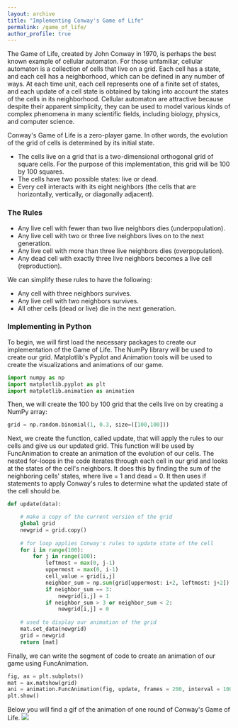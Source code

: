 ```yaml
---
layout: archive
title: "Implementing Conway's Game of Life"
permalink: /game_of_life/
author_profile: true
---
```



The Game of Life, created by John Conway in 1970, is perhaps the best known example of cellular automaton. For those unfamiliar, cellular automaton is a collection of cells that live on a grid. Each cell has a state, and each cell has a neighborhood, which can be defined in any number of ways. At each time unit, each cell represents one of a finite set of states, and each update of a cell state is obtained by taking into account the states of the cells in its neighborhood. Cellular automaton are attractive because despite their apparent simplicity, they can be used to model various kinds of complex phenomena in many scientific fields, including biology, physics, and computer science.

Conway's Game of Life is a zero-player game. In other words, the evolution of the grid of cells is determined by its initial state. 
 * The cells live on a grid that is a two-dimensional orthogonal grid of square cells. For the purpose of this implementation, this grid will be 100 by 100 squares. 
 * The cells have two possible states: live or dead.
 * Every cell interacts with its eight neighbors (the cells that are horizontally, vertically, or diagonally adjacent).
 
###  The Rules
 * Any live cell with fewer than two live neighbors dies (underpopulation).
 * Any live cell with two or three live neighbors lives on to the next generation.
 * Any live cell with more than three live neighbors dies (overpopulation).
 * Any dead cell with exactly three live neighbors becomes a live cell (reproduction).
 
 We can simplify these rules to have the following:
  * Any cell with three neighbors survives.
  * Any live cell with two neighbors survives.
  * All other cells (dead or live) die in the next generation.
  
  
### Implementing in Python
To begin, we will first load the necessary packages to create our implementation of the Game of Life. The NumPy library will be used to create our grid. Matplotlib's Pyplot and Animation tools will be used to create the visualizations and animations of our game. 

```python
import numpy as np
import matplotlib.pyplot as plt
import matplotlib.animation as animation
```

Then, we will create the 100 by 100 grid that the cells live on by creating a NumPy array:

```python
grid = np.random.binomial(1, 0.3, size=([100,100]))
```

Next, we create the function, called update, that will apply the rules to our cells and give us our updated grid. This function will be used by FuncAnimation to create an animation of the evolution of our cells. The nested for-loops in the code iterates through each cell in our grid and looks at the states of the cell's neighbors. It does this by finding the sum of the neighboring cells' states, where live = 1 and dead = 0. It then uses if statements to apply Conway's rules to determine what the updated state of the cell should be. 

```python
def update(data):

    # make a copy of the current version of the grid
    global grid
    newgrid = grid.copy()
    
    # for loop applies Conway's rules to update state of the cell
    for i in range(100):
        for j in range(100):
            leftmost = max(0, j-1)
            uppermost = max(0, i-1)
            cell_value = grid[i,j]
            neighbor_sum = np.sum(grid[uppermost: i+2, leftmost: j+2]) - cell_value
            if neighbor_sum == 3:
                newgrid[i,j] = 1
            if neighbor_sum > 3 or neighbor_sum < 2:
                newgrid[i,j] = 0
    
    # used to display our animation of the grid
    mat.set_data(newgrid)
    grid = newgrid
    return [mat]
```

Finally, we can write the segment of code to create an animation of our game using FuncAnimation. 
    
```python
fig, ax = plt.subplots()
mat = ax.matshow(grid)
ani = animation.FuncAnimation(fig, update, frames = 200, interval = 100)
plt.show()
```

Below you will find a gif of the animation of one round of Conway's Game of Life. 
![](/images/conways.gif)

